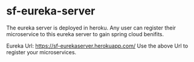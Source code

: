 # sf-eureka-server
The eureka server is deployed in heroku. Any user can register their microservice to this eureka server to gain spring cloud benifits.

Eureka Url: https://sf-eurekaserver.herokuapp.com/
Use the above Url to register your microservices.
